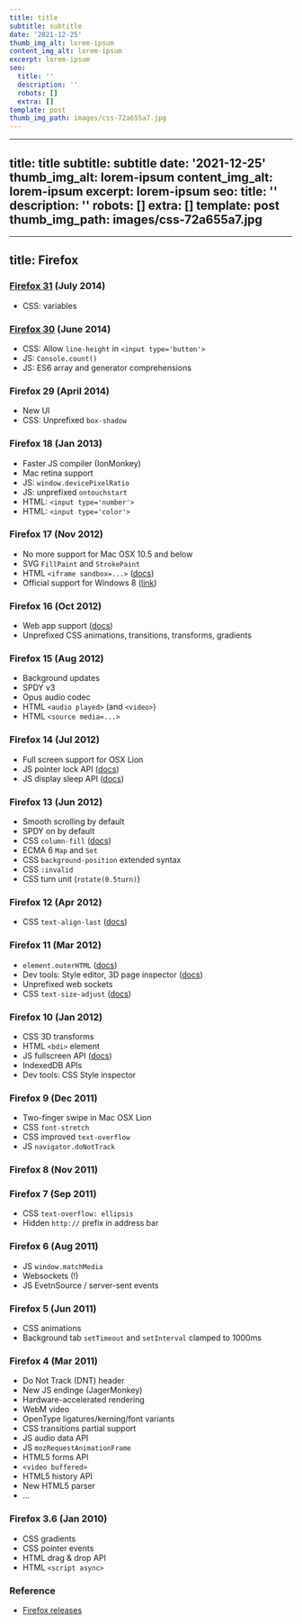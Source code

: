 ```yaml
---
title: title
subtitle: subtitle
date: '2021-12-25'
thumb_img_alt: lorem-ipsum
content_img_alt: lorem-ipsum
excerpt: lorem-ipsum
seo:
  title: ''
  description: ''
  robots: []
  extra: []
template: post
thumb_img_path: images/css-72a655a7.jpg
---
```

---
title: title
subtitle: subtitle
date: '2021-12-25'
thumb_img_alt: lorem-ipsum
content_img_alt: lorem-ipsum
excerpt: lorem-ipsum
seo:
  title: ''
  description: ''
  robots: []
  extra: []
template: post
thumb_img_path: images/css-72a655a7.jpg
---
---
title: Firefox
---

### [Firefox 31](https://www.mozilla.org/en-US/firefox/31.0/releasenotes/) (July 2014)

- CSS: variables

### [Firefox 30](https://developer.mozilla.org/en-US/Firefox/Releases/30) (June 2014)

- CSS: Allow `line-height` in `<input type='button'>`
- JS: `Console.count()`
- JS: ES6 array and generator comprehensions

### Firefox 29 (April 2014)

- New UI
- CSS: Unprefixed `box-shadow`

### Firefox 18 (Jan 2013)

- Faster JS compiler (IonMonkey)
- Mac retina support
- JS: `window.devicePixelRatio`
- JS: unprefixed `ontouchstart`
- HTML: `<input type='number'>`
- HTML: `<input type='color'>`

### Firefox 17 (Nov 2012)

- No more support for Mac OSX 10.5 and below
- SVG `FillPaint` and `StrokePaint`
- HTML `<iframe sandbox=...>` ([docs][iframe-sandbox])
- Official support for Windows 8 ([link][17reqs])

[iframe-sandbox]: https://developer.mozilla.org/en-US/docs/HTML/Element/iframe#attr-sandbox
[17reqs]: http://www.mozilla.org/en-US/firefox/17.0/system-requirements/

### Firefox 16 (Oct 2012)

- Web app support ([docs][webapp])
- Unprefixed CSS animations, transitions, transforms, gradients

[webapp]: https://developer.mozilla.org/en-US/docs/Apps/Getting_Started

### Firefox 15 (Aug 2012)

- Background updates
- SPDY v3
- Opus audio codec
- HTML `<audio played>` (and `<video>`)
- HTML `<source media=...>`

### Firefox 14 (Jul 2012)

- Full screen support for OSX Lion
- JS pointer lock API ([docs][lock])
- JS display sleep API ([docs][sleep])

[lock]: https://developer.mozilla.org/en-US/docs/API/Pointer_Lock_API
[sleep]: https://bugzilla.mozilla.org/show_bug.cgi?id=697132

### Firefox 13 (Jun 2012)

- Smooth scrolling by default
- SPDY on by default
- CSS `column-fill` ([docs][cf])
- ECMA 6 `Map` and `Set`
- CSS `background-position` extended syntax
- CSS `:invalid`
- CSS turn unit (`rotate(0.5turn)`)

[cf]: https://developer.mozilla.org/en/CSS/column-fill

### Firefox 12 (Apr 2012)

- CSS `text-align-last` ([docs][tal])

[tal]: https://developer.mozilla.org/en/CSS/text-align-last

### Firefox 11 (Mar 2012)

- `element.outerHTML` ([docs][outer])
- Dev tools: Style editor, 3D page inspector ([docs][tools])
- Unprefixed web sockets
- CSS `text-size-adjust` ([docs][tsa])

[outer]: https://developer.mozilla.org/en-US/docs/DOM/element.outerHTML
[tools]: https://hacks.mozilla.org/2011/12/new-developer-tools-in-firefox-11-aurora/
[tsa]: https://developer.mozilla.org/en-US/docs/CSS/text-size-adjust

### Firefox 10 (Jan 2012)

- CSS 3D transforms
- HTML `<bdi>` element
- JS fullscreen API ([docs][fs])
- IndexedDB APIs
- Dev tools: CSS Style inspector

[fs]: https://wiki.mozilla.org/Platform/Features/Full_Screen_APIs

### Firefox 9 (Dec 2011)

- Two-finger swipe in Mac OSX Lion
- CSS `font-stretch`
- CSS improved `text-overflow`
- JS `navigator.doNotTrack`

### Firefox 8 (Nov 2011)

### Firefox 7 (Sep 2011)

- CSS `text-overflow: ellipsis`
- Hidden `http://` prefix in address bar

### Firefox 6 (Aug 2011)

- JS `window.matchMedia`
- Websockets (!)
- JS EvetnSource / server-sent events

### Firefox 5 (Jun 2011)

- CSS animations
- Background tab `setTimeout` and `setInterval` clamped to 1000ms

### Firefox 4 (Mar 2011)

- Do Not Track (DNT) header
- New JS endinge (JagerMonkey)
- Hardware-accelerated rendering
- WebM video
- OpenType ligatures/kerning/font variants
- CSS transitions partial support
- JS audio data API
- JS `mozRequestAnimationFrame`
- HTML5 forms API
- `<video buffered>`
- HTML5 history API
- New HTML5 parser
- ...

### Firefox 3.6 (Jan 2010)

- CSS gradients
- CSS pointer events
- HTML drag & drop API
- HTML `<script async>`

### Reference

- [Firefox releases](https://www.mozilla.org/en-US/firefox/releases/)
